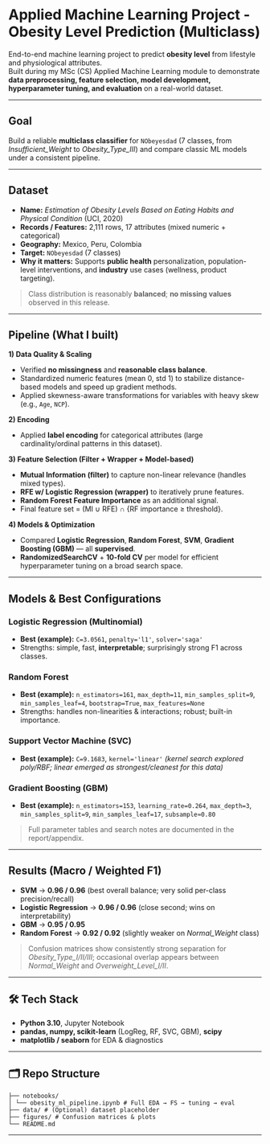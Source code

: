 # Applied Machine Learning Project - Obesity Level Prediction (Multiclass)
End-to-end machine learning project to predict **obesity level** from lifestyle and physiological attributes.  
Built during my MSc (CS) Applied Machine Learning module to demonstrate **data preprocessing, feature selection, model development, hyperparameter tuning, and evaluation** on a real-world dataset.

---

## Goal
Build a reliable **multiclass classifier** for `NObeyesdad` (7 classes, from *Insufficient_Weight* to *Obesity_Type_III*) and compare classic ML models under a consistent pipeline.

---

## Dataset
- **Name:** *Estimation of Obesity Levels Based on Eating Habits and Physical Condition* (UCI, 2020)  
- **Records / Features:** 2,111 rows, 17 attributes (mixed numeric + categorical)  
- **Geography:** Mexico, Peru, Colombia  
- **Target:** `NObeyesdad` (7 classes)  
- **Why it matters:** Supports **public health** personalization, population-level interventions, and **industry** use cases (wellness, product targeting).

> Class distribution is reasonably **balanced**; **no missing values** observed in this release.

---

## Pipeline (What I built)
**1) Data Quality & Scaling**
- Verified **no missingness** and **reasonable class balance**.
- Standardized numeric features (mean 0, std 1) to stabilize distance-based models and speed up gradient methods.
- Applied skewness-aware transformations for variables with heavy skew (e.g., `Age`, `NCP`).

**2) Encoding**
- Applied **label encoding** for categorical attributes (large cardinality/ordinal patterns in this dataset).

**3) Feature Selection (Filter + Wrapper + Model-based)**
- **Mutual Information (filter)** to capture non-linear relevance (handles mixed types).
- **RFE w/ Logistic Regression (wrapper)** to iteratively prune features.
- **Random Forest Feature Importance** as an additional signal.
- Final feature set = (MI ∪ RFE) ∩ {RF importance ≥ threshold}.

**4) Models & Optimization**
- Compared **Logistic Regression**, **Random Forest**, **SVM**, **Gradient Boosting (GBM)** — all **supervised**.
- **RandomizedSearchCV** + **10-fold CV** per model for efficient hyperparameter tuning on a broad search space.

---

## Models & Best Configurations

### Logistic Regression (Multinomial)
- **Best (example):** `C=3.0561`, `penalty='l1'`, `solver='saga'`
- Strengths: simple, fast, **interpretable**; surprisingly strong F1 across classes.

### Random Forest
- **Best (example):** `n_estimators=161`, `max_depth=11`, `min_samples_split=9`, `min_samples_leaf=4`, `bootstrap=True`, `max_features=None`
- Strengths: handles non-linearities & interactions; robust; built-in importance.

### Support Vector Machine (SVC)
- **Best (example):** `C=9.1683`, `kernel='linear'`  *(kernel search explored poly/RBF; linear emerged as strongest/cleanest for this data)*

### Gradient Boosting (GBM)
- **Best (example):** `n_estimators=153`, `learning_rate=0.264`, `max_depth=3`, `min_samples_split=9`, `min_samples_leaf=17`, `subsample≈0.80`

> Full parameter tables and search notes are documented in the report/appendix.

---

## Results (Macro / Weighted F1)
- **SVM** → **0.96 / 0.96** (best overall balance; very solid per-class precision/recall)
- **Logistic Regression** → **0.96 / 0.96** (close second; wins on interpretability)
- **GBM** → **0.95 / 0.95**
- **Random Forest** → **0.92 / 0.92** (slightly weaker on *Normal_Weight* class)

> Confusion matrices show consistently strong separation for *Obesity_Type_I/II/III*; occasional overlap appears between *Normal_Weight* and *Overweight_Level_I/II*.

---

## 🛠 Tech Stack
- **Python 3.10**, Jupyter Notebook  
- **pandas, numpy, scikit-learn** (LogReg, RF, SVC, GBM), **scipy**  
- **matplotlib / seaborn** for EDA & diagnostics

---

## 🗂 Repo Structure
```
├── notebooks/
│ └── obesity_ml_pipeline.ipynb # Full EDA → FS → tuning → eval
├── data/ # (Optional) dataset placeholder
├── figures/ # Confusion matrices & plots
└── README.md
```

---




